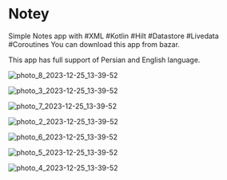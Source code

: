 # Notey
Simple Notes app with #XML #Kotlin #Hilt #Datastore #Livedata #Coroutines
You can download this app from bazar.

This app has full support of Persian and English language.


![photo_8_2023-12-25_13-39-52](https://github.com/farzinAndroid/Notey/assets/124037241/054e074b-7b00-4050-9df1-fa03dfd18cc3)


![photo_3_2023-12-25_13-39-52](https://github.com/farzinAndroid/Notey/assets/124037241/37ca66c3-d014-4e93-8ad1-ff942a5bb624)


![photo_7_2023-12-25_13-39-52](https://github.com/farzinAndroid/Notey/assets/124037241/9e118e43-0661-488e-a09c-49d17f766c77)



![photo_2_2023-12-25_13-39-52](https://github.com/farzinAndroid/Notey/assets/124037241/1ef0db46-8739-4cc9-846f-3c0d5a008de9)



![photo_6_2023-12-25_13-39-52](https://github.com/farzinAndroid/Notey/assets/124037241/18eb3700-7986-4a6c-a7e7-dcccf39070ab)



![photo_5_2023-12-25_13-39-52](https://github.com/farzinAndroid/Notey/assets/124037241/77592b4b-925f-424a-a0db-bdcac2f0076a)


![photo_4_2023-12-25_13-39-52](https://github.com/farzinAndroid/Notey/assets/124037241/e6a4e14d-891d-460d-bb50-4448b5f58faa)










